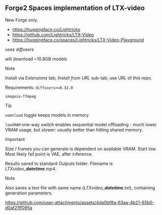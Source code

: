## Forge2 Spaces implementation of LTX-video ##
New Forge only.

* https://huggingface.co/Lightricks
* https://github.com/Lightricks/LTX-Video
* https://huggingface.co/spaces/Lightricks/LTX-Video-Playground

uses *diffusers*

will download ~10.8GB models

>[!NOTE]
>Install via *Extensions* tab; *Install from URL* sub-tab; use URL of this repo.
>
>Requirements:
>`diffusers>=0.32.0`
>
>`imageio-ffmpeg`

>[!TIP]
>`noUnload` toggle keeps models in memory
>
>`lowVRAM` one-way switch enables sequential model offloading - much lower VRAM usage, but slower: usually better than hitting shared memory.

>[!IMPORTANT]
>Size / frames you can generate is dependent on available VRAM. Start low. Most likely fail point is VAE, after inference.
>
>Results saved to standard *Outputs* folder. Filename is *LTXvideo_**datetime**.mp4*.

>[!NOTE]
>Also saves a text file with same name (*LTXvideo_**datetime**.txt*), containing generation parameters.



https://github.com/user-attachments/assets/4da0bf8a-63aa-4b21-85b0-d0af21ff095a

